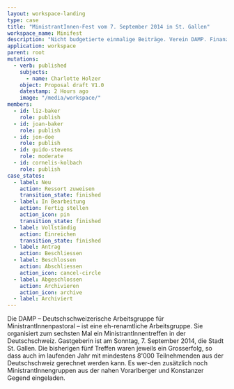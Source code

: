 ```yaml
---
layout: workspace-landing
type: case
title: "MinistrantInnen-Fest vom 7. September 2014 in St. Gallen"
workspace_name: Minifest
description: "Nicht budgetierte einmalige Beiträge. Verein DAMP. Finanzielle Unterstützung des MinistrantInnen-Fest vom 7. September 2014 in St. Gallen."
application: workspace
parent: root
mutations:
  - verb: published
    subjects:
      - name: Charlotte Holzer
    object: Proposal draft V1.0
    datestamp: 2 Hours ago
    image: "/media/workspace/"
members:
  - id: liz-baker
    role: publish
  - id: joan-baker
    role: publish
  - id: jon-doe
    role: publish
  - id: guido-stevens
    role: moderate
  - id: cornelis-kolbach
    role: publish
case_states:
  - label: Neu
    action: Ressort zuweisen
    transition_state: finished
  - label: In Bearbeitung
    action: Fertig stellen
    action_icon: pin
    transition_state: finished
  - label: Vollständig
    action: Einreichen
    transition_state: finished
  - label: Antrag
    action: Beschliessen
  - label: Beschlossen
    action: Abschliessen
    action_icon: cancel-circle
  - label: Abgeschlossen
    action: Archivieren
    action_icon: archive
  - label: Archiviert
---
```


Die DAMP – Deutschschweizerische Arbeitsgruppe für MinistrantInnenpastoral – ist eine eh-renamtliche Arbeitsgruppe. Sie organisiert zum sechsten Mal ein MinistrantInnentreffen in der Deutschschweiz. Gastgeberin ist am Sonntag, 7. September 2014, die Stadt St. Gallen. Die bisherigen fünf Treffen waren jeweils ein Grosserfolg, so dass auch im laufenden Jahr mit mindestens 8'000 Teilnehmenden aus der Deutschschweiz gerechnet werden kann. Es wer-den zusätzlich noch MinistrantInnengruppen aus der nahen Vorarlberger und Konstanzer Gegend eingeladen.

